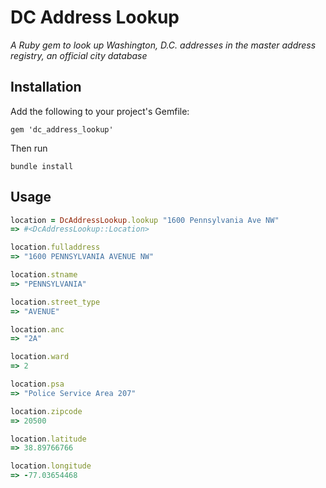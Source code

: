 # DC Address Lookup

*A Ruby gem to look up Washington, D.C. addresses in the master address registry, an official city database*

## Installation

Add the following to your project's Gemfile:

`gem 'dc_address_lookup'`

Then run

`bundle install`

## Usage

```ruby
location = DcAddressLookup.lookup "1600 Pennsylvania Ave NW"
=> #<DcAddressLookup::Location>

location.fulladdress
=> "1600 PENNSYLVANIA AVENUE NW"

location.stname
=> "PENNSYLVANIA"

location.street_type
=> "AVENUE"

location.anc
=> "2A"

location.ward
=> 2

location.psa
=> "Police Service Area 207"

location.zipcode
=> 20500

location.latitude
=> 38.89766766

location.longitude
=> -77.03654468
```
